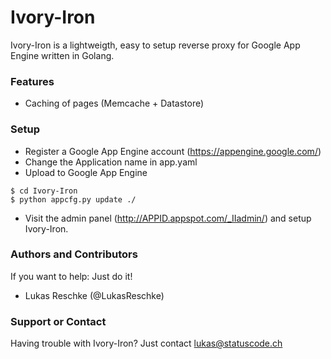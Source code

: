 # Ivory-Iron
Ivory-Iron is a lightweigth, easy to setup reverse proxy for Google App Engine written in Golang.

### Features
* Caching of pages (Memcache + Datastore)

### Setup
* Register a Google App Engine account (https://appengine.google.com/)
* Change the Application name in app.yaml
* Upload to Google App Engine

```
$ cd Ivory-Iron
$ python appcfg.py update ./
```

* Visit the admin panel (http://APPID.appspot.com/_IIadmin/) and setup Ivory-Iron.

### Authors and Contributors
If you want to help: Just do it!
* Lukas Reschke (@LukasReschke)

### Support or Contact
Having trouble with Ivory-Iron? Just contact lukas@statuscode.ch